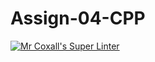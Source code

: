 # Assign-04-CPP
[![Mr Coxall's Super Linter](https://github.com/ICS3U-C-Programming-JulienL/Assign-04-CPP/workflows/Mr%20Coxall's%20Super%20Linter/badge.svg)](https://github.com/ICS3U-C-Programming-JulienL/Assign-04-CPP/actions/)
